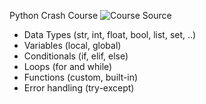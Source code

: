 Python Crash Course 
![Course Source](https://www.youtube.com/watch?v=t8pPdKYpowI)
* Data Types (str, int, float, bool, list, set, ..)
* Variables (local, global)
* Conditionals (if, elif, else)
* Loops (for and while)
* Functions (custom, built-in)
* Error handling (try-except)